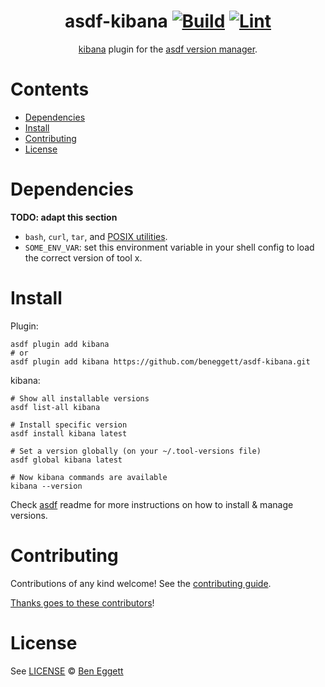 <div align="center">

# asdf-kibana [![Build](https://github.com/beneggett/asdf-kibana/actions/workflows/build.yml/badge.svg)](https://github.com/beneggett/asdf-kibana/actions/workflows/build.yml) [![Lint](https://github.com/beneggett/asdf-kibana/actions/workflows/lint.yml/badge.svg)](https://github.com/beneggett/asdf-kibana/actions/workflows/lint.yml)

[kibana](https://github.com/beneggett/asdf-kibana) plugin for the [asdf version manager](https://asdf-vm.com).

</div>

# Contents

- [Dependencies](#dependencies)
- [Install](#install)
- [Contributing](#contributing)
- [License](#license)

# Dependencies

**TODO: adapt this section**

- `bash`, `curl`, `tar`, and [POSIX utilities](https://pubs.opengroup.org/onlinepubs/9699919799/idx/utilities.html).
- `SOME_ENV_VAR`: set this environment variable in your shell config to load the correct version of tool x.

# Install

Plugin:

```shell
asdf plugin add kibana
# or
asdf plugin add kibana https://github.com/beneggett/asdf-kibana.git
```

kibana:

```shell
# Show all installable versions
asdf list-all kibana

# Install specific version
asdf install kibana latest

# Set a version globally (on your ~/.tool-versions file)
asdf global kibana latest

# Now kibana commands are available
kibana --version
```

Check [asdf](https://github.com/asdf-vm/asdf) readme for more instructions on how to
install & manage versions.

# Contributing

Contributions of any kind welcome! See the [contributing guide](contributing.md).

[Thanks goes to these contributors](https://github.com/beneggett/asdf-kibana/graphs/contributors)!

# License

See [LICENSE](LICENSE) © [Ben Eggett](https://github.com/beneggett/)
